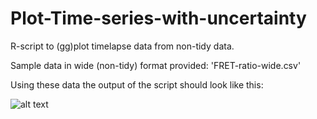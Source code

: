 # Plot-Time-series-with-uncertainty

R-script to (gg)plot timelapse data from non-tidy data.

Sample data in wide (non-tidy) format provided: 'FRET-ratio-wide.csv'

Using these data the output of the script should look like this:

![alt text](https://github.com/JoachimGoedhart/Plot-Time-series-with-uncertainty/blob/master/FRET-ratio-with-uncertainty.png "Output")
